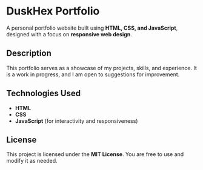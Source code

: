 # DuskHex Portfolio

A personal portfolio website built using **HTML, CSS, and JavaScript**, designed with a focus on **responsive web design**.

## Description

This portfolio serves as a showcase of my projects, skills, and experience. It is a work in progress, and I am open to suggestions for improvement.

## Technologies Used

- **HTML**  
- **CSS**  
- **JavaScript** (for interactivity and responsiveness)  

## License

This project is licensed under the **MIT License**. You are free to use and modify it as needed.




